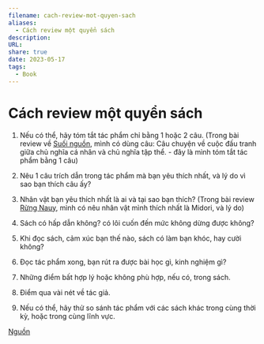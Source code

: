 ```yaml
---
filename: cach-review-mot-quyen-sach
aliases:
  - Cách review một quyển sách
description: 
URL: 
share: true
date: 2023-05-17
tags:
  - Book
---
```


# Cách review một quyển sách
1. Nếu có thể, hãy tóm tắt tác phẩm chỉ bằng 1 hoặc 2 câu. (Trong bài review về [Suối nguồn](./suoi-nguon.md), mình có dùng câu: Câu chuyện về cuộc đấu tranh giữa chủ nghĩa cá nhân và chủ nghĩa tập thể. - đây là mình tóm tắt tác phẩm bằng 1 câu)

2. Nêu 1 câu trích dẫn trong tác phẩm mà bạn yêu thích nhất, và lý do vì sao bạn thích câu ấy?

3. Nhân vật bạn yêu thích nhất là ai và tại sao bạn thích? (Trong bài review [Rừng Nauy](../../R%E1%BB%ABng%20Nauy.md), mình có nêu nhân vật mình thích nhất là Midori, và lý do)

4. Sách có hấp dẫn không? có lôi cuốn đến mức không dừng được không?

5. Khi đọc sách, cảm xúc bạn thế nào, sách có làm bạn khóc, hay cười không?

6. Đọc tác phẩm xong, bạn rút ra được bài học gì, kinh nghiệm gì?

7. Những điểm bất hợp lý hoặc không phù hợp, nếu có, trong sách.

8. Điểm qua vài nét về tác giả.

9. Nếu có thể, hãy thử so sánh tác phẩm với các sách khác trong cùng thời kỳ, hoặc trong cùng lĩnh vực.

[Nguồn](https://www.facebook.com/groups/625230697658922/permalink/762583777256946/)